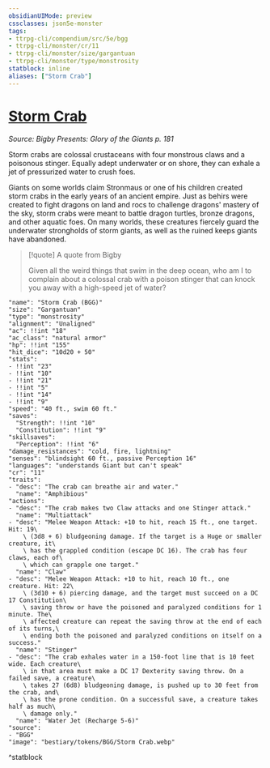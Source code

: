 ```yaml
---
obsidianUIMode: preview
cssclasses: json5e-monster
tags:
- ttrpg-cli/compendium/src/5e/bgg
- ttrpg-cli/monster/cr/11
- ttrpg-cli/monster/size/gargantuan
- ttrpg-cli/monster/type/monstrosity
statblock: inline
aliases: ["Storm Crab"]
---
```

# [Storm Crab](3-Compendium\CLI\bestiary\monstrosity/storm-crab-bgg.md)
*Source: Bigby Presents: Glory of the Giants p. 181*  

Storm crabs are colossal crustaceans with four monstrous claws and a poisonous stinger. Equally adept underwater or on shore, they can exhale a jet of pressurized water to crush foes.

Giants on some worlds claim Stronmaus or one of his children created storm crabs in the early years of an ancient empire. Just as behirs were created to fight dragons on land and rocs to challenge dragons' mastery of the sky, storm crabs were meant to battle dragon turtles, bronze dragons, and other aquatic foes. On many worlds, these creatures fiercely guard the underwater strongholds of storm giants, as well as the ruined keeps giants have abandoned.

> [!quote] A quote from Bigby  
> 
> Given all the weird things that swim in the deep ocean, who am I to complain about a colossal crab with a poison stinger that can knock you away with a high-speed jet of water?


```statblock
"name": "Storm Crab (BGG)"
"size": "Gargantuan"
"type": "monstrosity"
"alignment": "Unaligned"
"ac": !!int "18"
"ac_class": "natural armor"
"hp": !!int "155"
"hit_dice": "10d20 + 50"
"stats":
- !!int "23"
- !!int "10"
- !!int "21"
- !!int "5"
- !!int "14"
- !!int "9"
"speed": "40 ft., swim 60 ft."
"saves":
  "Strength": !!int "10"
  "Constitution": !!int "9"
"skillsaves":
  "Perception": !!int "6"
"damage_resistances": "cold, fire, lightning"
"senses": "blindsight 60 ft., passive Perception 16"
"languages": "understands Giant but can't speak"
"cr": "11"
"traits":
- "desc": "The crab can breathe air and water."
  "name": "Amphibious"
"actions":
- "desc": "The crab makes two Claw attacks and one Stinger attack."
  "name": "Multiattack"
- "desc": "Melee Weapon Attack: +10 to hit, reach 15 ft., one target. Hit: 19\
    \ (3d8 + 6) bludgeoning damage. If the target is a Huge or smaller creature, it\
    \ has the grappled condition (escape DC 16). The crab has four claws, each of\
    \ which can grapple one target."
  "name": "Claw"
- "desc": "Melee Weapon Attack: +10 to hit, reach 10 ft., one creature. Hit: 22\
    \ (3d10 + 6) piercing damage, and the target must succeed on a DC 17 Constitution\
    \ saving throw or have the poisoned and paralyzed conditions for 1 minute. The\
    \ affected creature can repeat the saving throw at the end of each of its turns,\
    \ ending both the poisoned and paralyzed conditions on itself on a success."
  "name": "Stinger"
- "desc": "The crab exhales water in a 150-foot line that is 10 feet wide. Each creature\
    \ in that area must make a DC 17 Dexterity saving throw. On a failed save, a creature\
    \ takes 27 (6d8) bludgeoning damage, is pushed up to 30 feet from the crab, and\
    \ has the prone condition. On a successful save, a creature takes half as much\
    \ damage only."
  "name": "Water Jet (Recharge 5-6)"
"source":
- "BGG"
"image": "bestiary/tokens/BGG/Storm Crab.webp"
```
^statblock